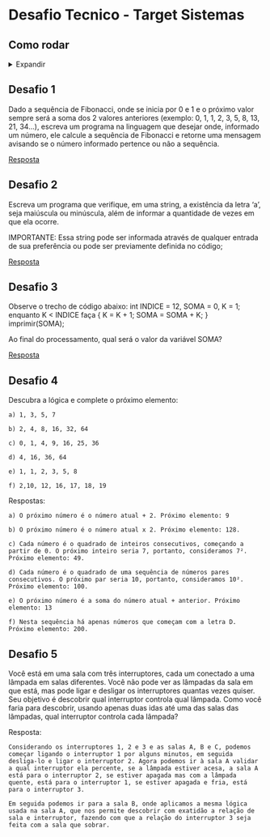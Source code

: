 # Desafio Tecnico - Target Sistemas

## Como rodar
<details><summary>Expandir</summary>


### Pré-requisitos

- Java 17

### Rodando

Entre no diretório raiz do projeto e execute:

    ./mvnw spring-boot:run

Exemplo: 
    
    git clone https://github.com/mtpontes/desafio-target-sistemas.git
    
    desafio-target-ribeirao_preto

    ./mvnw spring-boot:run
</details>

## Desafio 1
Dado a sequência de Fibonacci, onde se inicia por 0 e 1 e o próximo valor sempre será a soma dos 2 valores anteriores (exemplo: 0, 1, 1, 2, 3, 5, 8, 13, 21, 34...), escreva um programa na linguagem que desejar onde, informado um número, ele calcule a sequência de Fibonacci e retorne uma mensagem avisando se o número informado pertence ou não a sequência.

[Resposta](https://github.com/mtpontes/desafio-target-ribeirao_preto/blob/main/src/main/java/desafio/target/algoritmos/algoritmos/FibonacciAlgoritmoImpl.java)

## Desafio 2
Escreva um programa que verifique, em uma string, a existência da letra ‘a’, seja maiúscula ou minúscula, além de informar a quantidade de vezes em que ela ocorre.

IMPORTANTE: Essa string pode ser informada através de qualquer entrada de sua preferência ou pode ser previamente definida no código;

[Resposta](https://github.com/mtpontes/desafio-target-ribeirao_preto/blob/main/src/main/java/desafio/target/algoritmos/algoritmos/OcorrenciasLetraAAlgoritmoImpl.java)


## Desafio 3
Observe o trecho de código abaixo: int INDICE = 12, SOMA = 0, K = 1; enquanto K < INDICE faça { K = K + 1; SOMA = SOMA + K; } imprimir(SOMA);

Ao final do processamento, qual será o valor da variável SOMA?

[Resposta](https://github.com/mtpontes/desafio-target-ribeirao_preto/blob/main/src/main/java/desafio/target/algoritmos/algoritmos/SomaAlgoritmo.java)

## Desafio 4
Descubra a lógica e complete o próximo elemento:

    a) 1, 3, 5, 7

    b) 2, 4, 8, 16, 32, 64

    c) 0, 1, 4, 9, 16, 25, 36

    d) 4, 16, 36, 64

    e) 1, 1, 2, 3, 5, 8

    f) 2,10, 12, 16, 17, 18, 19


Respostas:

    a) O próximo número é o número atual + 2. Próximo elemento: 9

    b) O próximo número é o número atual x 2. Próximo elemento: 128.

    c) Cada número é o quadrado de inteiros consecutivos, começando a partir de 0. O próximo inteiro seria 7, portanto, consideramos 7². Próximo elemento: 49.

    d) Cada número é o quadrado de uma sequência de números pares consecutivos. O próximo par seria 10, portanto, consideramos 10². Próximo elemento: 100.

    e) O próximo número é a soma do número atual + anterior. Próximo elemento: 13

    f) Nesta sequência há apenas números que começam com a letra D. Próximo elemento: 200.


## Desafio 5
Você está em uma sala com três interruptores, cada um conectado a uma lâmpada em salas diferentes. Você não pode ver as lâmpadas da sala em que está, mas pode ligar e desligar os interruptores quantas vezes quiser. Seu objetivo é descobrir qual interruptor controla qual lâmpada. Como você faria para descobrir, usando apenas duas idas até uma das salas das lâmpadas, qual interruptor controla cada lâmpada?

Resposta:

    Considerando os interruptores 1, 2 e 3 e as salas A, B e C, podemos começar ligando o interruptor 1 por alguns minutos, em seguida desliga-lo e ligar o interruptor 2. Agora podemos ir à sala A validar a qual interruptor ela percente, se a lâmpada estiver acesa, a sala A está para o interruptor 2, se estiver apagada mas com a lâmpada quente, está para o interruptor 1, se estiver apagada e fria, está para o interruptor 3.

    Em seguida podemos ir para a sala B, onde aplicamos a mesma lógica usada na sala A, que nos permite descobrir com exatidão a relação de sala e interruptor, fazendo com que a relação do interruptor 3 seja feita com a sala que sobrar.